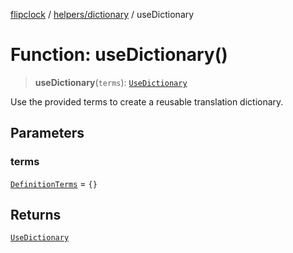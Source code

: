 [flipclock](../../../index.md) / [helpers/dictionary](../index.md) / useDictionary

# Function: useDictionary()

> **useDictionary**(`terms`): [`UseDictionary`](../type-aliases/UseDictionary.md)

Use the provided terms to create a reusable translation dictionary.

## Parameters

### terms

[`DefinitionTerms`](../type-aliases/DefinitionTerms.md) = `{}`

## Returns

[`UseDictionary`](../type-aliases/UseDictionary.md)
